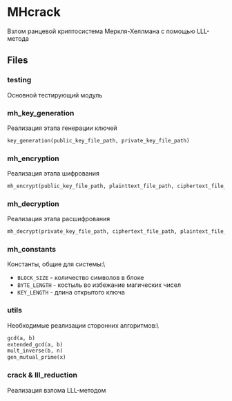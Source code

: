# MHcrack
Взлом ранцевой криптосистема Меркля-Хеллмана с помощью LLL-метода

## Files

### testing
Основной тестирующий модуль

### mh_key_generation
Реализация этапа генерации ключей
```python
key_generation(public_key_file_path, private_key_file_path)
```

### mh_encryption
Реализация этапа шифрования
```python
mh_encrypt(public_key_file_path, plainttext_file_path, ciphertext_file_path)
```

### mh_decryption
Реализация этапа расшифрования
```python
mh_decrypt(private_key_file_path, ciphertext_file_path, plaintext_file_path)
```

### mh_constants
Константы, общие для системы:\
- `BLOCK_SIZE` - количество символов в блоке
- `BYTE_LENGTH` - костыль во избежание магических чисел
- `KEY_LENGTH` - длина открытого ключа

### utils
Необходимые реализации сторонних алгоритмов:\
```python
gcd(a, b)
extended_gcd(a, b)
mult_inverse(b, n)
gen_mutual_prime(x)
```

### crack & lll_reduction
Реализация взлома LLL-методом

